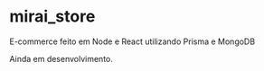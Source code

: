 # mirai_store

E-commerce feito em Node e React utilizando Prisma e MongoDB

Ainda em desenvolvimento.
